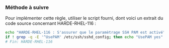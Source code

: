 
### Méthode à suivre

Pour implémenter cette règle, utiliser le script fourni, dont voici un extrait du code source concernant HARDE-RHEL-116 :

``` {.bash .numberLines}
echo "HARDE-RHEL-116 : S'assurer que le paramètrage SSH PAM est activé"
if ! grep -q -E '^UsePAM' /etc/ssh/sshd_config; then echo "UsePAM yes" >>/etc/ssh/sshd_config; fi
# Fin: HARDE-RHEL-116
```

